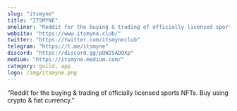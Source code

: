 ```yaml
---
slug: "itsmyne"
title: "ITSMYNE"
oneliner: "Reddit for the buying & trading of officially licensed sports NFTs. Buy using crypto & fiat currency."
website: "https://www.itsmyne.club/"
twitter: "https://twitter.com/itsmyneclub"
telegram: "https://t.me/itsmyne"
discord: "https://discord.gg/pQW2SADQXp"
medium: "https://itsmyne.medium.com/"
category: guild, app
logo: /img/itsmyne.png
---
```


“Reddit for the buying & trading of officially licensed sports NFTs. Buy using crypto & fiat currency.”

